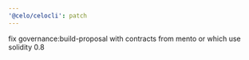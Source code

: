```yaml
---
'@celo/celocli': patch
---
```


fix governance:build-proposal with contracts from mento or which use solidity 0.8
